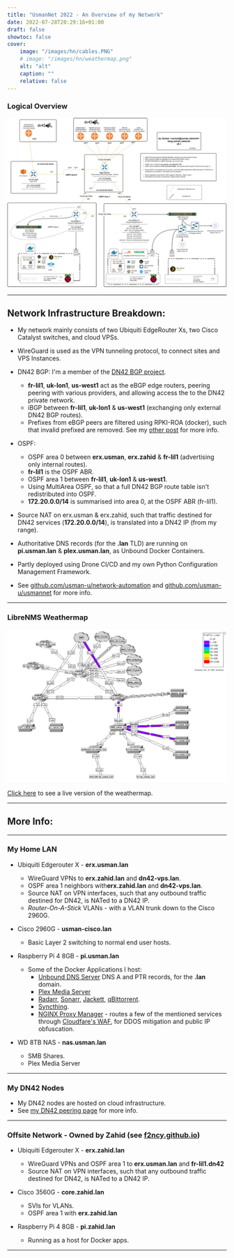 ```yaml
---
title: "UsmanNet 2022 - An Overview of my Network"
date: 2022-07-28T20:29:16+01:00
draft: false
showtoc: false
cover:
    image: "/images/hn/cables.PNG"
    # image: "/images/hn/weathermap.png"
    alt: "alt"
    caption: ""
    relative: false 
---
```


### Logical Overview
![ Diagram](/images/hn/net_map.png)

---

## Network Infrastructure Breakdown:

* My network mainly consists of two Ubiquiti EdgeRouter Xs, two Cisco Catalyst switches, and cloud VPSs.
* WireGuard is used as the VPN tunneling protocol, to connect sites and VPS Instances.

* DN42 BGP: I'm a member of the [DN42 BGP project](https://dn42.eu).
    * **fr-lil1**, **uk-lon1**, **us-west1** act as the eBGP edge routers, peering peering with various providers, and allowing access the to the DN42 private network.
    * iBGP between **fr-lil1**, **uk-lon1** & **us-west1** (exchanging only external DN42 BGP routes).
    * Prefixes from eBGP peers are filtered using RPKI-ROA (docker), such that invalid prefixed are removed. See my [other post](./bgp-rpki-roa) for more info.

* OSPF:
    * OSPF area 0 between **erx.usman**, **erx.zahid** & **fr-lil1** (advertising only internal routes).
    * **fr-lil1** is the OSPF ABR.
    * OSPF area 1 between **fr-lil1**, **uk-lon1** & **us-west1**.
    * Using MultiArea OSPF, so that a full DN42 BGP route table isn't redistributed into OSPF.
    * **172.20.0.0/14** is summarised into area 0, at the OSPF ABR (fr-lil1).

* Source NAT on erx.usman & erx.zahid, such that traffic destined for DN42 services (**172.20.0.0/14**), is translated into a DN42 IP (from my range).
* Authoritative DNS records (for the **.lan** TLD) are running on **pi.usman.lan** & **plex.usman.lan**, as Unbound Docker Containers.
* Partly deployed using Drone CI/CD and my own Python Configuration Management Framework. 
* See [github.com/usman-u/network-automation](https://github.com/usman-u/network-automation) and [github.com/usman-u/usmannet](github.com/usman-u/usmannet) for more info.

---

### LibreNMS Weathermap
![ Diagram](/images/hn/weathermap.png)

[Click here](https://libre.usman.network/plugins/Weathermap/test.html) to see a live version of the weathermap.

---
## More Info:

---

### My Home LAN

* Ubiquiti Edgerouter X - **erx.usman.lan**
    * WireGuard VPNs to **erx.zahid.lan** and **dn42-vps.lan**.
    * OSPF area 1 neighbors with**erx.zahid.lan** and **dn42-vps.lan**.
    * Source NAT on VPN interfaces, such that any outbound traffic destined for DN42, is NATed to a DN42 IP. 
    * *Router-On-A-Stick* VLANs - with a VLAN trunk down to the Cisco 2960G.

* Cisco 2960G - **usman-cisco.lan**
    * Basic Layer 2 switching to normal end user hosts.

* Raspberry Pi 4 8GB - **pi.usman.lan**

    * Some of the Docker Applications I host:
        * [Unbound DNS Server](https://github.com/MatthewVance/unbound-docker-rpi) DNS A and PTR records, for the **.lan** domain.
        * [Plex Media Server](https://docs.linuxserver.io/images/docker-plex)
        * [Radarr](https://radarr.video/), [Sonarr](https://sonarr.tv/), [Jackett](https://github.com/Jackett/Jackett), [qBittorrent](https://hub.docker.com/r/linuxserver/qbittorrent).
        * [Syncthing](https://syncthing.net/).
        * [NGINX Proxy Manager](https://nginxproxymanager.com/) - routes a few of the mentioned services through [Cloudfare's WAF](https://www.cloudflare.com/en-gb/waf/), for DDOS mitigation and public IP obfuscation.

* WD 8TB NAS - **nas.usman.lan**
    * SMB Shares.
    * Plex Media Server

---


### My DN42 Nodes

* My DN42 nodes are hosted on cloud infrastructure.
* See [my DN42 peering page](../../dn42) for more info.

---

### Offsite Network - Owned by Zahid (see [f2ncy.github.io](https://f2ncy.github.io))
* Ubiquiti Edgerouter X - **erx.zahid.lan**
    * WireGuard VPNs and OSPF area 1 to **erx.usman.lan** and **fr-lil1.dn42**
    * Source NAT on VPN interfaces, such that any outbound traffic destined for DN42, is NATed to a DN42 IP. 

* Cisco 3560G - **core.zahid.lan**
    * SVIs for VLANs.
    * OSPF area 1 with **erx.zahid.lan**

* Raspberry Pi 4 8GB - **pi.zahid.lan**
    * Running as a host for Docker apps.

---